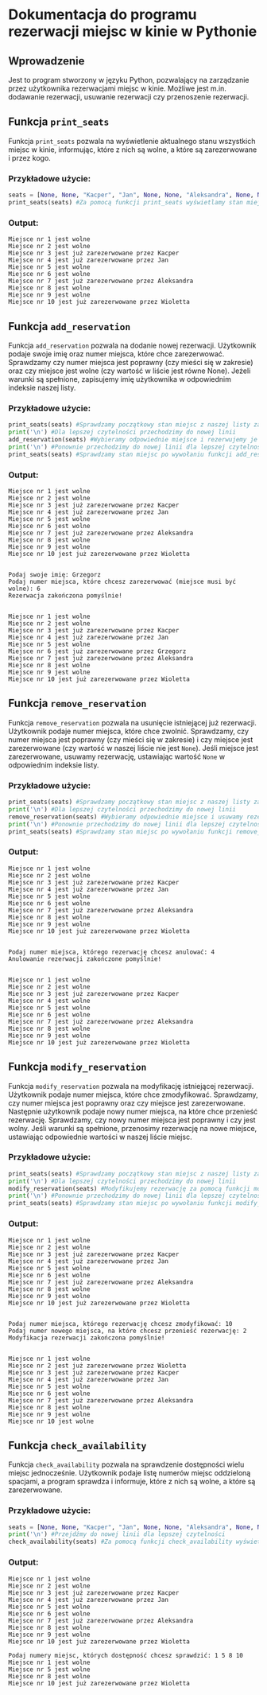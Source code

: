 # Dokumentacja do programu rezerwacji miejsc w kinie w Pythonie
## Wprowadzenie
Jest to program stworzony w języku Python, pozwalający na zarządzanie przez użytkownika rezerwacjami miejsc w kinie. Możliwe jest m.in. dodawanie rezerwacji, usuwanie rezerwacji czy przenoszenie rezerwacji.
## Funkcja `print_seats`
Funkcja `print_seats` pozwala na wyświetlenie aktualnego stanu wszystkich miejsc w kinie, informując, które z nich są wolne, a które są zarezerwowane i przez kogo.
### Przykładowe użycie:
```python
seats = [None, None, "Kacper", "Jan", None, None, "Aleksandra", None, None, "Wioletta"] #Przykładowa lista przechowująca stany miejsc w kinie
print_seats(seats) #Za pomocą funkcji print_seats wyświetlamy stan miejsc w kinie (dla wartości None dane miejsce jest wolne)
```
### Output:
```
Miejsce nr 1 jest wolne
Miejsce nr 2 jest wolne
Miejsce nr 3 jest już zarezerwowane przez Kacper
Miejsce nr 4 jest już zarezerwowane przez Jan
Miejsce nr 5 jest wolne
Miejsce nr 6 jest wolne
Miejsce nr 7 jest już zarezerwowane przez Aleksandra
Miejsce nr 8 jest wolne
Miejsce nr 9 jest wolne
Miejsce nr 10 jest już zarezerwowane przez Wioletta
```

## Funkcja `add_reservation`
Funkcja `add_reservation` pozwala na dodanie nowej rezerwacji. Użytkownik podaje swoje imię oraz numer miejsca, które chce zarezerwować. Sprawdzamy czy numer miejsca jest poprawny (czy mieści się w zakresie) oraz czy miejsce jest wolne (czy wartość w liście jest równe None). Jeżeli warunki są spełnione, zapisujemy imię użytkownika w odpowiednim indeksie naszej listy.
### Przykładowe użycie:
```python
print_seats(seats) #Sprawdzamy początkowy stan miejsc z naszej listy za pomocą funkcji print_seats
print('\n') #Dla lepszej czytelności przechodzimy do nowej linii
add_reservation(seats) #Wybieramy odpowiednie miejsce i rezerwujemy je za pomocą funkcji add_reservation
print('\n') #Ponownie przechodzimy do nowej linii dla lepszej czytelności
print_seats(seats) #Sprawdzamy stan miejsc po wywołaniu funkcji add_reservation
```
### Output:
```
Miejsce nr 1 jest wolne
Miejsce nr 2 jest wolne
Miejsce nr 3 jest już zarezerwowane przez Kacper
Miejsce nr 4 jest już zarezerwowane przez Jan
Miejsce nr 5 jest wolne
Miejsce nr 6 jest wolne
Miejsce nr 7 jest już zarezerwowane przez Aleksandra
Miejsce nr 8 jest wolne
Miejsce nr 9 jest wolne
Miejsce nr 10 jest już zarezerwowane przez Wioletta


Podaj swoje imię: Grzegorz
Podaj numer miejsca, które chcesz zarezerwować (miejsce musi być wolne): 6
Rezerwacja zakończona pomyślnie!


Miejsce nr 1 jest wolne
Miejsce nr 2 jest wolne
Miejsce nr 3 jest już zarezerwowane przez Kacper
Miejsce nr 4 jest już zarezerwowane przez Jan
Miejsce nr 5 jest wolne
Miejsce nr 6 jest już zarezerwowane przez Grzegorz
Miejsce nr 7 jest już zarezerwowane przez Aleksandra
Miejsce nr 8 jest wolne
Miejsce nr 9 jest wolne
Miejsce nr 10 jest już zarezerwowane przez Wioletta
```
## Funkcja `remove_reservation`
Funkcja `remove_reservation` pozwala na usunięcie istniejącej już rezerwacji. Użytkownik podaje numer miejsca, które chce zwolnić. Sprawdzamy, czy numer miejsca jest poprawny (czy mieści się w zakresie) i czy miejsce jest zarezerwowane (czy wartość w naszej liście nie jest `None`). Jeśli miejsce jest zarezerwowane, usuwamy rezerwację, ustawiając wartość `None` w odpowiednim indeksie listy.
### Przykładowe użycie:
```python
print_seats(seats) #Sprawdzamy początkowy stan miejsc z naszej listy za pomocą funkcji print_seats
print('\n') #Dla lepszej czytelności przechodzimy do nowej linii
remove_reservation(seats) #Wybieramy odpowiednie miejsce i usuwamy rezerwację za pomocą funkcji remove_reservation
print('\n') #Ponownie przechodzimy do nowej linii dla lepszej czytelności
print_seats(seats) #Sprawdzamy stan miejsc po wywołaniu funkcji remove_reservation
```
### Output:
```
Miejsce nr 1 jest wolne
Miejsce nr 2 jest wolne
Miejsce nr 3 jest już zarezerwowane przez Kacper
Miejsce nr 4 jest już zarezerwowane przez Jan
Miejsce nr 5 jest wolne
Miejsce nr 6 jest wolne
Miejsce nr 7 jest już zarezerwowane przez Aleksandra
Miejsce nr 8 jest wolne
Miejsce nr 9 jest wolne
Miejsce nr 10 jest już zarezerwowane przez Wioletta


Podaj numer miejsca, którego rezerwację chcesz anulować: 4
Anulowanie rezerwacji zakończone pomyślnie!


Miejsce nr 1 jest wolne
Miejsce nr 2 jest wolne
Miejsce nr 3 jest już zarezerwowane przez Kacper
Miejsce nr 4 jest wolne
Miejsce nr 5 jest wolne
Miejsce nr 6 jest wolne
Miejsce nr 7 jest już zarezerwowane przez Aleksandra
Miejsce nr 8 jest wolne
Miejsce nr 9 jest wolne
Miejsce nr 10 jest już zarezerwowane przez Wioletta
```
## Funkcja `modify_reservation`
Funkcja `modify_reservation` pozwala na modyfikację istniejącej rezerwacji. Użytkownik podaje numer miejsca, które chce zmodyfikować. Sprawdzamy, czy numer miejsca jest poprawny oraz czy miejsce jest zarezerwowane. Następnie użytkownik podaje nowy numer miejsca, na które chce przenieść rezerwację. Sprawdzamy, czy nowy numer miejsca jest poprawny i czy jest wolny. Jeśli warunki są spełnione, przenosimy rezerwację na nowe miejsce, ustawiając odpowiednie wartości w naszej liście miejsc.
### Przykładowe użycie:
```python
print_seats(seats) #Sprawdzamy początkowy stan miejsc z naszej listy za pomocą funkcji print_seats
print('\n') #Dla lepszej czytelności przechodzimy do nowej linii
modify_reservation(seats) #Modyfikujemy rezerwację za pomocą funkcji modify_reservation
print('\n') #Ponownie przechodzimy do nowej linii dla lepszej czytelności
print_seats(seats) #Sprawdzamy stan miejsc po wywołaniu funkcji modify_reservation
```
### Output:
```
Miejsce nr 1 jest wolne
Miejsce nr 2 jest wolne
Miejsce nr 3 jest już zarezerwowane przez Kacper
Miejsce nr 4 jest już zarezerwowane przez Jan
Miejsce nr 5 jest wolne
Miejsce nr 6 jest wolne
Miejsce nr 7 jest już zarezerwowane przez Aleksandra
Miejsce nr 8 jest wolne
Miejsce nr 9 jest wolne
Miejsce nr 10 jest już zarezerwowane przez Wioletta


Podaj numer miejsca, którego rezerwację chcesz zmodyfikować: 10
Podaj numer nowego miejsca, na które chcesz przenieść rezerwację: 2
Modyfikacja rezerwacji zakończona pomyślnie!


Miejsce nr 1 jest wolne
Miejsce nr 2 jest już zarezerwowane przez Wioletta
Miejsce nr 3 jest już zarezerwowane przez Kacper
Miejsce nr 4 jest już zarezerwowane przez Jan
Miejsce nr 5 jest wolne
Miejsce nr 6 jest wolne
Miejsce nr 7 jest już zarezerwowane przez Aleksandra
Miejsce nr 8 jest wolne
Miejsce nr 9 jest wolne
Miejsce nr 10 jest wolne
```
## Funkcja `check_availability`
Funkcja `check_availability` pozwala na sprawdzenie dostępności wielu miejsc jednocześnie. Użytkownik podaje listę numerów miejsc oddzieloną spacjami, a program sprawdza i informuje, które z nich są wolne, a które są zarezerwowane.
### Przykładowe użycie:
```python
seats = [None, None, "Kacper", "Jan", None, None, "Aleksandra", None, None, "Wioletta"] #Przykładowa lista przechowująca stany miejsc w kinie
print('\n') #Przejdźmy do nowej linii dla lepszej czytelności
check_availability(seats) #Za pomocą funkcji check_availability wyświetlamy stan kilku miejsc
```
### Output:
```
Miejsce nr 1 jest wolne
Miejsce nr 2 jest wolne
Miejsce nr 3 jest już zarezerwowane przez Kacper
Miejsce nr 4 jest już zarezerwowane przez Jan
Miejsce nr 5 jest wolne
Miejsce nr 6 jest wolne
Miejsce nr 7 jest już zarezerwowane przez Aleksandra
Miejsce nr 8 jest wolne
Miejsce nr 9 jest wolne
Miejsce nr 10 jest już zarezerwowane przez Wioletta

Podaj numery miejsc, których dostępność chcesz sprawdzić: 1 5 8 10
Miejsce nr 1 jest wolne
Miejsce nr 5 jest wolne
Miejsce nr 8 jest wolne
Miejsce nr 10 jest już zarezerwowane przez Wioletta
```